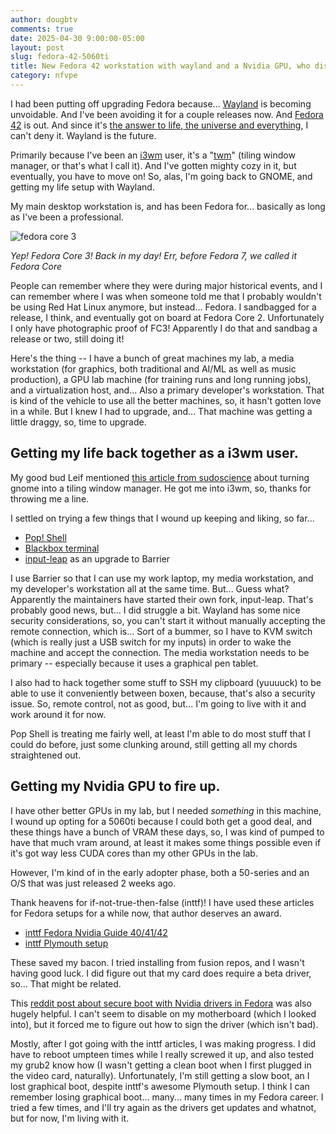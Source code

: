 ```yaml
---
author: dougbtv
comments: true
date: 2025-04-30 9:00:00-05:00
layout: post
slug: fedora-42-5060ti
title: New Fedora 42 workstation with wayland and a Nvidia GPU, who dis?
category: nfvpe
---
```


I had been putting off upgrading Fedora because... [Wayland](https://docs.fedoraproject.org/en-US/fedora/f40/system-administrators-guide/Wayland/) is becoming unvoidable. And I've been avoiding it for a couple releases now. And [Fedora 42](https://fedoramagazine.org/announcing-fedora-linux-42/) is out. And since it's [the answer to life, the universe and everything](https://en.wikipedia.org/wiki/Phrases_from_The_Hitchhiker%27s_Guide_to_the_Galaxy#The_Answer_to_the_Ultimate_Question_of_Life,_the_Universe,_and_Everything_is_42), I can't deny it. Wayland is the future.

Primarily because I've been an [i3wm](https://i3wm.org/) user, it's a "[twm](https://en.wikipedia.org/wiki/Twm)" (tiling window manager, or that's what I call it). And I've gotten mighty cozy in it, but eventually, you have to move on! So, alas, I'm going back to GNOME, and getting my life setup with Wayland.

My main desktop workstation is, and has been Fedora for... basically as long as I've been a professional.

![fedora core 3](https://i.imgur.com/ysY5A0y.jpeg)

*Yep! Fedora Core 3! Back in my day! Err, before Fedora 7, we called it Fedora Core*

People can remember where they were during major historical events, and I can remember where I was when someone told me that I probably wouldn't be using Red Hat Linux anymore, but instead... Fedora. I sandbagged for a release, I think, and eventually got on board at Fedora Core 2. Unfortunately I only have photographic proof of FC3! Apparently I do that and sandbag a release or two, still doing it!

Here's the thing -- I have a bunch of great machines my lab, a media workstation (for graphics, both traditional and AI/ML as well as music production), a GPU lab machine (for training runs and long running jobs), and a virtualization host, and... Also a primary developer's workstation. That is kind of the vehicle to use all the better machines, so, it hasn't gotten love in a while. But I knew I had to upgrade, and... That machine was getting a little draggy, so, time to upgrade.

## Getting my life back together as a i3wm user.

My good bud Leif mentioned [this article from sudoscience](https://sudoscience.blog/2024/02/04/turning-gnome-into-a-tiling-window-manager/) about turning gnome into a tiling window manager. He got me into i3wm, so, thanks for throwing me a line.

I settled on trying a few things that I wound up keeping and liking, so far...

* [Pop! Shell](https://github.com/pop-os/shell)
* [Blackbox terminal](https://github.com/yonasBSD/blackbox-terminal)
* [input-leap](https://github.com/input-leap/input-leap) as an upgrade to Barrier

I use Barrier so that I can use my work laptop, my media workstation, and my developer's workstation all at the same time. But... Guess what? Apparently the maintainers have started their own fork, input-leap. That's probably good news, but... I did struggle a bit. Wayland has some nice security considerations, so, you can't start it without manually accepting the remote connection, which is... Sort of a bummer, so I have to KVM switch (which is really just a USB switch for my inputs) in order to wake the machine and accept the connection. The media workstation needs to be primary -- especially because it uses a graphical pen tablet.

I also had to hack together some stuff to SSH my clipboard (yuuuuck) to be able to use it conveniently between boxen, because, that's also a security issue. So, remote control, not as good, but... I'm going to live with it and work around it for now.

Pop Shell is treating me fairly well, at least I'm able to do most stuff that I could do before, just some clunking around, still getting all my chords straightened out.

## Getting my Nvidia GPU to fire up.

I have other better GPUs in my lab, but I needed *something* in this machine, I wound up opting for a 5060ti because I could both get a good deal, and these things have a bunch of VRAM these days, so, I was kind of pumped to have that much vram around, at least it makes some things possible even if it's got way less CUDA cores than my other GPUs in the lab. 

However, I'm kind of in the early adopter phase, both a 50-series and an O/S that was just released 2 weeks ago.

Thank heavens for if-not-true-then-false (inttf)! I have used these articles for Fedora setups for a while now, that author deserves an award.

* [inttf Fedora Nvidia Guide 40/41/42](https://www.if-not-true-then-false.com/2015/fedora-nvidia-guide/)
* [inttf Plymouth setup](https://www.if-not-true-then-false.com/2015/fedora-nvidia-guide/2/)

These saved my bacon. I tried installing from fusion repos, and I wasn't having good luck. I did figure out that my card does require a beta driver, so... That might be related.

This [reddit post about secure boot with Nvidia drivers in Fedora](https://www.reddit.com/r/Fedora/comments/18bj1kt/fedora_nvidia_secure_boot/) was also hugely helpful. I can't seem to disable on my motherboard (which I looked into), but it forced me to figure out how to sign the driver (which isn't bad).

Mostly, after I got going with the inttf articles, I was making progress. I did have to reboot umpteen times while I really screwed it up, and also tested my grub2 know how (I wasn't getting a clean boot when I first plugged in the video card, naturally). Unfortunately, I'm still getting a slow boot, an I lost graphical boot, despite inttf's awesome Plymouth setup. I think I can remember losing graphical boot... many... many times in my Fedora career. I tried a few times, and I'll try again as the drivers get updates and whatnot, but for now, I'm living with it.

